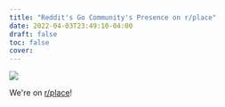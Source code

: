 ```yaml
---
title: "Reddit's Go Community's Presence on r/place"
date: 2022-04-03T23:49:10-04:00
draft: false
toc: false
cover:
---
```


![](/img/rbaduk-rplace-2022.gif)

We're on [r/place](https://reddit.com/r/place)!
